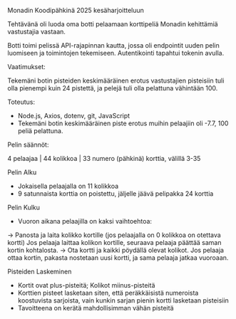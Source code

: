 Monadin Koodipähkinä 2025 kesäharjoitteluun

Tehtävänä oli luoda oma botti pelaamaan korttipeliä Monadin kehittämiä vastustajia vastaan.

Botti toimi pelissä API-rajapinnan kautta, jossa oli endpointit uuden pelin luomiseen ja toimintojen tekemiseen. Autentikointi tapahtui tokenin avulla.

Vaatimukset:

Tekemäni botin pisteiden keskimääräinen erotus vastustajien pisteisiin tuli olla pienempi kuin 24 pistettä, ja pelejä tuli olla pelattuna vähintään 100.

Toteutus:

- Node.js, Axios, dotenv, git, JavaScript
- Tekemäni botin keskimääräinen piste erotus muihin pelaajiin oli -7.7, 100 peliä pelattuna.

Pelin säännöt:

4 pelaajaa | 44 kolikkoa | 33 numero (pähkinä) korttia, välillä 3-35

Pelin Alku

- Jokaisella pelaajalla on 11 kolikkoa
- 9 satunnaista korttia on poistettu, jäljelle jäävä pelipakka 24 korttia

Pelin Kulku

- Vuoron aikana pelaajilla on kaksi vaihtoehtoa:

-> Panosta ja laita kolikko kortille (jos pelaajalla on 0 kolikkoa on otettava kortti)
Jos pelaaja laittaa kolikon kortille, seuraava pelaaja päättää saman kortin kohtalosta.
-> Ota kortti ja kaikki pöydällä olevat kolikot.
Jos pelaaja ottaa kortin, pakasta nostetaan uusi kortti, ja sama pelaaja jatkaa vuoroaan.

Pisteiden Laskeminen

- Kortit ovat plus-pisteitä; Kolikot miinus-pisteitä
- Korttien pisteet lasketaan siten, että peräkkäisistä numeroista koostuvista sarjoista, vain kunkin sarjan pienin kortti lasketaan pisteisiin
- Tavoitteena on kerätä mahdollisimman vähän pisteitä
